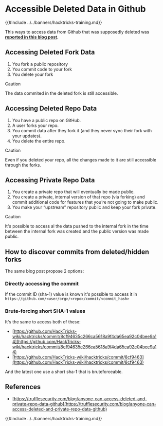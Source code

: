 # Accessible Deleted Data in Github

{{#include ../../banners/hacktricks-training.md}}

This ways to access data from Github that was supposedly deleted was [**reported in this blog post**](https://trufflesecurity.com/blog/anyone-can-access-deleted-and-private-repo-data-github).

## Accessing Deleted Fork Data

1. You fork a public repository
2. You commit code to your fork
3. You delete your fork

> [!CAUTION]
> The data commited in the deleted fork is still accessible.

## Accessing Deleted Repo Data

1. You have a public repo on GitHub.
2. A user forks your repo.
3. You commit data after they fork it (and they never sync their fork with your updates).
4. You delete the entire repo.

> [!CAUTION]
> Even if you deleted your repo, all the changes made to it are still accessible through the forks.

## Accessing Private Repo Data

1. You create a private repo that will eventually be made public.
2. You create a private, internal version of that repo (via forking) and commit additional code for features that you’re not going to make public.
3. You make your “upstream” repository public and keep your fork private.

> [!CAUTION]
> It's possible to access al the data pushed to the internal fork in the time between the internal fork was created and the public version was made public.

## How to discover commits from deleted/hidden forks

The same blog post propose 2 options:

### Directly accessing the commit

If the commit ID (sha-1) value is known it's possible to access it in `https://github.com/<user/org>/<repo>/commit/<commit_hash>`

### Brute-forcing short SHA-1 values

It's the same to access both of these:

- [https://github.com/HackTricks-wiki/hacktricks/commit/8cf94635c266ca5618a9f4da65ea92c04bee9a14](https://github.com/HackTricks-wiki/hacktricks/commit/8cf94635c266ca5618a9f4da65ea92c04bee9a14)
- [https://github.com/HackTricks-wiki/hacktricks/commit/8cf9463](https://github.com/HackTricks-wiki/hacktricks/commit/8cf9463)

And the latest one use a short sha-1 that is bruteforceable.

## References

- [https://trufflesecurity.com/blog/anyone-can-access-deleted-and-private-repo-data-github](https://trufflesecurity.com/blog/anyone-can-access-deleted-and-private-repo-data-github)

{{#include ../../banners/hacktricks-training.md}}
